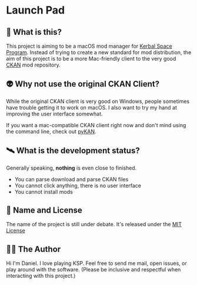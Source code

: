 # Launch Pad

## 🚀 What is this?

This project is aiming to be a macOS mod manager for [Kerbal Space Program](https://kerbalspaceprogram.com).
Instead of trying to create a new standard for mod distribution, the aim of this project is to be a more Mac-friendly
client to the very good [CKAN](https://github.com/KSP-CKAN/CKAN) mod repository.

## 👽 Why not use the original CKAN Client?

While the original CKAN client is very good on Windows, people sometimes have trouble getting it to work on
macOS. I also want to try my hand at improving the user interface somewhat.

If you want a mac-compatible CKAN client right now and don't mind using the command line, check out
[pyKAN](https://github.com/ajventer/pyKAN).

## 🛰 What is the development status?

Generally speaking, **nothing** is even close to finished.

- You can parse download and parse CKAN files
- You cannot click anything, there is no user interface
- You cannot install mods

## 👾 Name and License

The name of the project is still under debate. It's released under the [MIT License](https://choosealicense.com/licenses/mit/)

## 👨‍💻 The Author

Hi I'm Daniel. I love playing KSP. Feel free to send me mail, open issues, or play around with the software.
(Please be inclusive and respectful when interacting with this project.)
